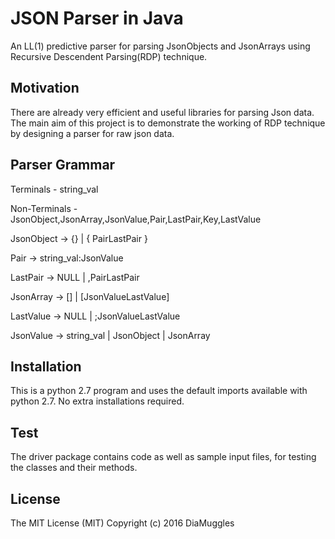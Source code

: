 # JSON Parser in Java 

An LL(1) predictive parser for parsing JsonObjects and JsonArrays using Recursive Descendent Parsing(RDP) technique.

## Motivation
There are already very efficient and useful libraries for parsing Json data. The main aim of this project is to demonstrate the working of RDP technique by designing a parser for raw json data.

## Parser Grammar

Terminals - string_val

Non-Terminals - JsonObject,JsonArray,JsonValue,Pair,LastPair,Key,LastValue

JsonObject -> {} | { PairLastPair }

Pair -> string_val:JsonValue

LastPair -> NULL | ,PairLastPair

JsonArray -> [] | [JsonValueLastValue]

LastValue -> NULL | ;JsonValueLastValue

JsonValue -> string_val | JsonObject | JsonArray

## Installation
This is a python 2.7 program and uses the default imports available with python 2.7. No extra installations required.

## Test
The driver package contains code as well as sample input files, for testing the classes and their methods.

## License
The MIT License (MIT)
Copyright (c) 2016 DiaMuggles

